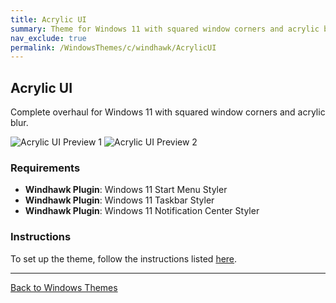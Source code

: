 ```yaml
---
title: Acrylic UI
summary: Theme for Windows 11 with squared window corners and acrylic blur.
nav_exclude: true
permalink: /WindowsThemes/c/windhawk/AcrylicUI
---
```


## Acrylic UI
Complete overhaul for Windows 11 with squared window corners and acrylic blur. 

![Acrylic UI Preview 1](/assets/images/previews/notification-center-styler/acrylic.bmp?raw=True)
![Acrylic UI Preview 2](/assets/images/previews/start-menu-styler/acrylic.bmp?raw=True)

### Requirements

- **Windhawk Plugin**: Windows 11 Start Menu Styler
- **Windhawk Plugin**: Windows 11 Taskbar Styler
- **Windhawk Plugin**: Windows 11 Notification Center Styler

### Instructions

To set up the theme, follow the instructions listed [here](/Tutorials/WindhawkThemes/AcrylicUI).

---

<a href="/WindowsThemes" class="btn btn--secondary btn--sm">Back to Windows Themes</a>
